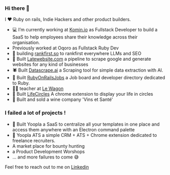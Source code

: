 ### Hi there 👋

I ❤️ Ruby on rails, Indie Hackers and other product builders.

- 💻 I’m currently working at [Komin.io](https://www.komin.io/) as Fullstack Developer to build a SaaS to help employees share their knowledge across their organisation.
- Previously worked at Oqoro as Fullstack Ruby Dev
- 🎯 building [rankfirst.so](https://www.rankfirst.so) to rankfirst everywhere LLMs and SEO
- 🔗 Built [Latewebsite.com](https://www.latewebsite.com) a pipeline to scrape google and generate websites for any kind of businesses
- 🕷️ Built [Datascrape.ai](https://www.datascrape.ai) a Scraping tool for simple data extraction with AI. 
- 💎 Built [RubyOnRailsJobs](https://www.ruby-on-rails-jobs.com/en) a Job board and developer directory dedicated to Ruby. 
- 👨‍🏫 teacher at [Le Wagon](https://www.lewagon.com/fr)
- 🔴 Built [LifeCircles](https://chromewebstore.google.com/detail/life-circles/bpejdhmkdegepchibgikjfhnhbnkdfnk?pli=1) A chrome extension to display your life in circles
- 🍷 Built and sold a wine company 'Vins et Santé'

### I failed a lot of projects ! 
- 🍏 Built Yoopla a SaaS to centralize all your templates in one place and access them anywhere with an Electron command palette
- 🚀 Yoopla ATS a simple CRM + ATS + Chrome extension dedicated to freelance recruiters.
- A market place for bounty hunting
- a Product Development Worshops
- ... and more failures to come 😅

Feel free to reach out to me on [Linkedin](https://www.linkedin.com/in/jromaink/)
 

<!--
**jromainkrupa/jromainkrupa** is a ✨ _special_ ✨ repository because its `README.md` (this file) appears on your GitHub profile.

Here are some ideas to get you started:

- 🔭 I’m currently working on ...
- 🌱 I’m currently learning ...
- 👯 I’m looking to collaborate on ...
- 🤔 I’m looking for help with ...
- 💬 Ask me about ...
- 📫 How to reach me: ...
- 😄 Pronouns: ...
- ⚡ Fun fact: ...
-->
